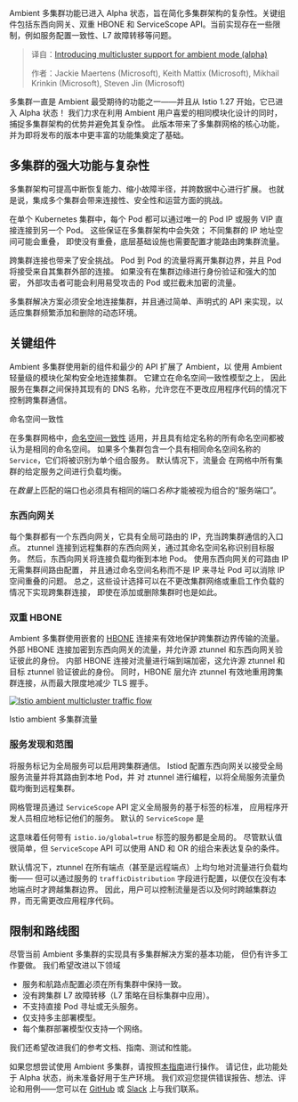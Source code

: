 
<!--
title: Ambient模式多集群支持（Alpha版）
cover: https://raw.githubusercontent.com/istio/istio.io/master/static/img/istio-social.png
summary: Ambient 多集群功能已进入 Alpha 状态，旨在简化多集群架构的复杂性。关键组件包括东西向网关、双重 HBONE 和 ServiceScope API。当前实现存在一些限制，例如服务配置一致性、L7 故障转移等问题。
-->

Ambient 多集群功能已进入 Alpha 状态，旨在简化多集群架构的复杂性。关键组件包括东西向网关、双重 HBONE 和 ServiceScope API。当前实现存在一些限制，例如服务配置一致性、L7 故障转移等问题。

> 译自：[Introducing multicluster support for ambient mode (alpha)](https://istio.io/latest/blog/2025/ambient-multicluster/)
> 
> 作者：Jackie Maertens (Microsoft), Keith Mattix (Microsoft), Mikhail Krinkin (Microsoft), Steven Jin (Microsoft)

多集群一直是 Ambient 最受期待的功能之一——并且从 Istio 1.27 开始，它已进入 Alpha 状态！
我们力求在利用 Ambient 用户喜爱的相同模块化设计的同时，捕捉多集群架构的优势并避免其复杂性。
此版本带来了多集群网格的核心功能，并为即将发布的版本中更丰富的功能集奠定了基础。

## 多集群的强大功能与复杂性

多集群架构可提高中断恢复能力、缩小故障半径，并跨数据中心进行扩展。
也就是说，集成多个集群会带来连接性、安全性和运营方面的挑战。

在单个 Kubernetes 集群中，每个 Pod 都可以通过唯一的 Pod IP 或服务 VIP 直接连接到另一个 Pod。
这些保证在多集群架构中会失效；
不同集群的 IP 地址空间可能会重叠，
即使没有重叠，底层基础设施也需要配置才能路由跨集群流量。

跨集群连接也带来了安全挑战。
Pod 到 Pod 的流量将离开集群边界，并且 Pod 将接受来自其集群外部的连接。
如果没有在集群边缘进行身份验证和强大的加密，
外部攻击者可能会利用易受攻击的 Pod 或拦截未加密的流量。

多集群解决方案必须安全地连接集群，并且通过简单、声明式的 API 来实现，以适应集群频繁添加和删除的动态环境。

## 关键组件

Ambient 多集群使用新的组件和最少的 API 扩展了 Ambient，以
使用 Ambient 轻量级的模块化架构安全地连接集群。
它建立在命名空间一致性模型之上，
因此服务在集群之间保持其现有的 DNS 名称，允许您在不更改应用程序代码的情况下控制跨集群通信。

命名空间一致性

在多集群网格中，[命名空间一致性](https://github.com/kubernetes/community/blob/master/sig-multicluster/namespace-sameness-position-statement.md)
适用，并且具有给定名称的所有命名空间都被认为是相同的命名空间。 如果多个集群包含一个具有相同命名空间名称的
`Service`，它们将被识别为单个组合服务。 默认情况下，流量会
在网格中所有集群的给定服务之间进行负载均衡。

在*数量*上匹配的端口也必须具有相同的端口*名称*才能被视为组合的“服务端口”。

### 东西向网关

每个集群都有一个东西向网关，它具有全局可路由的 IP，充当跨集群通信的入口点。
ztunnel 连接到远程集群的东西向网关，通过其命名空间名称识别目标服务。
然后，东西向网关将连接负载均衡到本地 Pod。
使用东西向网关的可路由 IP 无需集群间路由配置，
并且通过命名空间名称而不是 IP 来寻址 Pod 可以消除 IP 空间重叠的问题。
总之，这些设计选择可以在不更改集群网络或重启工作负载的情况下实现跨集群连接，
即使在添加或删除集群时也是如此。

### 双重 HBONE

Ambient 多集群使用嵌套的 [HBONE](https://istio.io/latest/docs/ambient/architecture/hbone/) 连接来有效地保护跨集群边界传输的流量。
外部 HBONE 连接加密到东西向网关的流量，并允许源 ztunnel 和东西向网关验证彼此的身份。
内部 HBONE 连接对流量进行端到端加密，这允许源 ztunnel 和目标 ztunnel 验证彼此的身份。
同时，HBONE 层允许 ztunnel 有效地重用跨集群连接，从而最大限度地减少 TLS 握手。

[![Istio ambient multicluster traffic flow](https://istio.io/latest/blog/2025/ambient-multicluster/mc-ambient-traffic-flow.png)](https://istio.io/latest/blog/2025/ambient-multicluster/mc-ambient-traffic-flow.png "Istio ambient multicluster traffic flow")

Istio ambient 多集群流量

### 服务发现和范围

将服务标记为全局服务可以启用跨集群通信。
Istiod 配置东西向网关以接受全局服务流量并将其路由到本地 Pod，并
对 ztunnel 进行编程，以将全局服务流量负载均衡到远程集群。

网格管理员通过 `ServiceScope` API 定义全局服务的基于标签的标准，
应用程序开发人员相应地标记他们的服务。
默认的 `ServiceScope` 是

这意味着任何带有 `istio.io/global=true` 标签的服务都是全局的。
尽管默认值很简单，但 `ServiceScope` API 可以使用 AND 和 OR 的组合来表达复杂的条件。

默认情况下，ztunnel 在所有端点（甚至是远程端点）上均匀地对流量进行负载均衡——
但可以通过服务的 `trafficDistribution` 字段进行配置，以便仅在没有本地端点时才跨越集群边界。
因此，用户可以控制流量是否以及何时跨越集群边界，而无需更改应用程序代码。

## 限制和路线图

尽管当前 Ambient 多集群的实现具有多集群解决方案的基本功能，
但仍有许多工作要做。
我们希望改进以下领域

* 服务和航路点配置必须在所有集群中保持一致。
* 没有跨集群 L7 故障转移（L7 策略在目标集群中应用）。
* 不支持直接 Pod 寻址或无头服务。
* 仅支持多主部署模型。
* 每个集群部署模型仅支持一个网络。

我们还希望改进我们的参考文档、指南、测试和性能。

如果您想尝试使用 Ambient 多集群，请按照[本指南](https://istio.io/latest/docs/ambient/install/multicluster/)进行操作。
请记住，此功能处于 Alpha 状态，尚未准备好用于生产环境。
我们欢迎您提供错误报告、想法、评论和用例——您可以在 [GitHub](https://github.com/istio/istio) 或 [Slack](https://istio.slack.com/) 上与我们联系。

